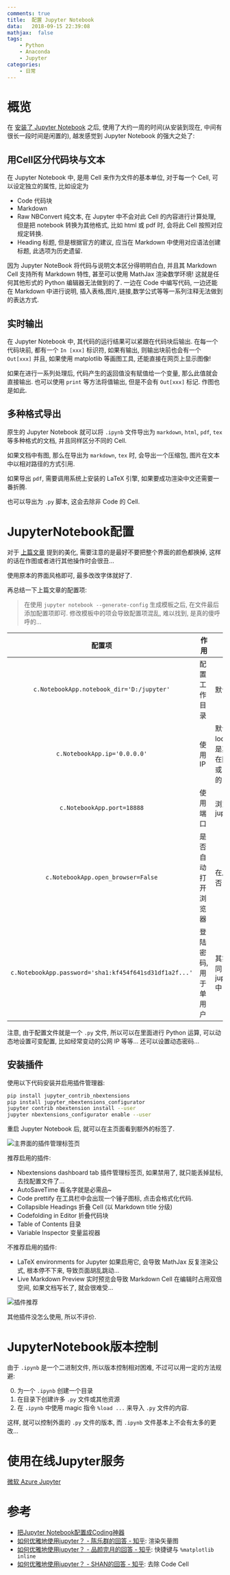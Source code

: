 ```yaml
---
comments: true
title:  配置 Jupyter Notebook
data:   2018-09-15 22:39:08
mathjax:  false
tags:
    - Python
    - Anaconda
    - Jupyter
categories:
    - 日常
---
```


# 概览

在 [安装了 Jupyter Notebook](/2018/08/Windows安装Jupyter/) 之后, 使用了大约一周的时间(从安装到现在, 中间有很长一段时间是闲置的), 越发感觉到 Jupyter Notebook 的强大之处了:

## 用Cell区分代码块与文本

在 Jupyter Notebook 中, 是用 Cell 来作为文件的基本单位, 对于每一个 Cell, 可以设定独立的属性, 比如设定为

- Code          代码块
- Markdown
- Raw NBConvert 纯文本, 在 Jupyter 中不会对此 Cell 的内容进行计算处理, 但是把 notebook 转换为其他格式, 比如 html 或 pdf 时, 会将此 Cell 按照对应规定转换.
- Heading       标题, 但是根据官方的建议, 应当在 Markdown 中使用对应语法创建标题, 此选项为历史遗留.

因为 Jupyter NoteBook 将代码与说明文本区分得明明白白, 并且其 Markdown Cell 支持所有 Markdown 特性, 甚至可以使用 MathJax 渲染数学环境! 这就是任何其他形式的 Python 编辑器无法做到的了. 一边在 Code 中编写代码, 一边还能在 Markdown 中进行说明, 插入表格,图片,链接,数学公式等等一系列注释无法做到的表达方式.

## 实时输出

在 Jupyter Notebook 中, 其代码的运行结果可以紧跟在代码块后输出. 在每一个代码块前, 都有一个 `In [xxx]` 标识符, 如果有输出, 则输出块前也会有一个 `Out[xxx]` 并且, 如果使用 matplotlib 等画图工具, 还能直接在网页上显示图像!

如果在进行一系列处理后, 代码产生的返回值没有赋值给一个变量, 那么此值就会直接输出. 也可以使用 `print` 等方法将值输出, 但是不会有 `Out[xxx]` 标记. 作图也是如此.

## 多种格式导出

原生的 Jupyter Notebook 就可以将 `.ipynb` 文件导出为 `markdown`, `html`, `pdf`, `tex` 等多种格式的文档, 并且同样区分不同的 Cell.

如果文档中有图, 那么在导出为 `markdown`, `tex` 时, 会导出一个压缩包, 图片在文本中以相对路径的方式引用.

如果导出 `pdf`, 需要调用系统上安装的 LaTeX 引擎, 如果要成功渲染中文还需要一番折腾.

也可以导出为 `.py` 脚本, 这会去除非 Code 的 Cell.

<!--more-->

# JupyterNotebook配置

对于 [上篇文章](2018/08/Windows%E5%AE%89%E8%A3%85Jupyter/#%E9%85%8D%E7%BD%AE-Jupyter-Notebook) 提到的美化, 需要注意的是最好不要把整个界面的颜色都换掉, 这样的话在作图或者进行其他操作时会很丑...

使用原本的界面风格即可, 最多改改字体就好了.

再总结一下上篇文章的配置项:

> 在使用 `jupyter notebook --generate-config` 生成模板之后, 在文件最后添加配置项即可. 修改模板中的项会导致配置项混乱, 难以找到, 是真的傻呼呼的...

|配置项|作用|备注|
|:----:|----|----|
|`c.NotebookApp.notebook_dir='D:/jupyter'`|配置工作目录|默认为启动jupyter的 cwd 路径|
|`c.NotebookApp.ip='0.0.0.0'`|使用IP|默认为本机 hosts 文件设置的 localhost, 一般为 127.0.0.1, 是其他机器无法访问的. 如果要在网络中开放, 设置为 `0.0.0.0` 或 `*` 可以通过任何该机器连接的 IP 地址访问|
|`c.NotebookApp.port=18888`|使用端口|浏览器访问 ip:port 来使用 jupyter notebook|
|`c.NotebookApp.open_browser=False`|是否自动打开浏览器|在启动 jupyter notebook 时是否自动打开浏览器|
|`c.NotebookApp.password='sha1:kf454f641sd31df1a2f...'`|登陆密码, 用于单用户|其实最好将生成的密码存放在同目录的 jupyter_notebook_config.json 中|

注意, 由于配置文件就是一个 `.py` 文件, 所以可以在里面进行 Python 运算, 可以动态地设置可变配置, 比如经常变动的公网 IP 等等... 还可以设置动态密码...

## 安装插件

使用以下代码安装并启用插件管理器:

```sh
pip install jupyter_contrib_nbextensions
pip install jupyter_nbextensions_configurator
jupyter contrib nbextension install --user
jupyter nbextensions_configurator enable --user
```

重启 Jupyter Notebook 后, 就可以在主页面看到额外的标签了.

![主界面的插件管理标签页](https://raw.githubusercontent.com/zombie110year/imgstore/master/img/2018-09-15_23h44m39s484ms.png)

推荐启用的插件:

- Nbextensions dashboard tab 插件管理标签页, 如果禁用了, 就只能丢掉鼠标, 去找配置文件了...
- AutoSaveTime  看名字就是必需品~
- Code prettify 在工具栏中会出现一个锤子图标, 点击会格式化代码.
- Collapsible Headings  折叠 Cell (以 Markdown title 分级)
- Codefolding in Editor 折叠代码块
- Table of Contents     目录
- Variable Inspector    变量监视器

不推荐启用的插件:

- LaTeX environments for Jupyter        如果启用它, 会导致 MathJax 反复渲染公式, 根本停不下来, 导致页面胡乱跳动...
- Live Markdown Preview         实时预览会导致 Markdown Cell 在编辑时占用双倍空间, 如果文档写长了, 就会很难受...

![插件推荐](https://raw.githubusercontent.com/zombie110year/imgstore/master/img/2018-09-15_23h59m41s731ms.png)

其他插件没怎么使用, 所以不评价.

# JupyterNotebook版本控制

由于 `.ipynb` 是一个二进制文件, 所以版本控制相对困难, 不过可以用一定的方法规避:

0. 为一个 `.ipynb` 创建一个目录
0. 在目录下创建许多 `.py` 文件或其他资源
0. 在 `.ipynb` 中使用 magic 指令 `%load ...` 来导入 `.py` 文件的内容.

这样, 就可以控制外面的 `.py` 文件的版本, 而 `.ipynb` 文件基本上不会有太多的更改...

# 使用在线Jupyter服务

[微软 Azure Jupyter](https://notebooks.azure.com/)

# 参考

- [把Jupyter Notebook配置成Coding神器](http://resuly.me/2017/11/03/jupyter-config-for-windows/)
- [如何优雅地使用jupyter？ - 陈乐群的回答 - 知乎](https://www.zhihu.com/question/59392251/answer/403124614): 渲染矢量图
- [如何优雅地使用jupyter？ - 品颜完月的回答 - 知乎](https://www.zhihu.com/question/59392251/answer/272305529): 快捷键与 `%matplotlib inline`
- [如何优雅地使用jupyter？ - SHAN的回答 - 知乎](https://www.zhihu.com/question/59392251/answer/177708041): 去除 Code Cell
